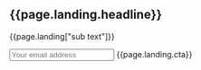 <section class="home-hero header-bg"> <!--HOME HERO-->
  <h1 class="handdrawn main-header">{{page.landing.headline}}</h1>
  <div class="container">
  <div class="col-xs-12 col-sm-8 col-sm-offset-2">
    <p>{{page.landing["sub text"]}}</p>
    <form id="landing-form">
      <input type="email" name="email" placeholder="Your email address" required>
      <a class="btn btn-red" onclick="$('#landing-form').submit()" style="max-width: none !important"><span>{{page.landing.cta}}</span></a>
      <input type="submit" style="position: absolute; left: -2000px">
      <div class="validation"></div>
    </form>
  </div>
  </div>
</section>
